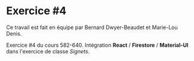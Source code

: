 # Exercice #4

Ce travail est fait en équipe par Bernard Dwyer-Beaudet et Marie-Lou Denis.

Exercice #4 du cours 582-640.
Intégration **React** / **Firestore** / **Material-UI** dans l'exercice de classe *Signets*.
